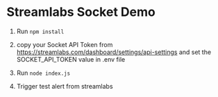 # Streamlabs Socket Demo

1) Run `npm install`

2) copy your Socket API Token from https://streamlabs.com/dashboard/settings/api-settings and set the SOCKET_API_TOKEN value in .env file

3) Run `node index.js`

4) Trigger test alert from streamlabs